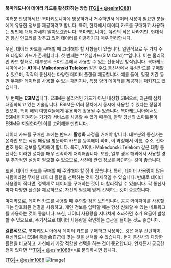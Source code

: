 **북마케도니아 데이터 카드를 활성화하는 방법 [[TG💪+ @esim1088](https://t.me/s/esim1088)]**

여러분 안녕하세요! 북마케도니아에 방문하거나 거주하면서 데이터 사용이 필요한 분들에게 유용한 정보를 제공하려고 합니다. 특히, 현지에서 데이터 카드를 구매하고 사용하는 방법에 대해 자세히 알아보겠습니다. 북마케도니아는 유럽의 작은 나라지만, 현대적인 통신 인프라를 갖추고 있어 데이터를 이용하기가 매우 편리합니다.

우선, 데이터 카드를 구매할 때 고려해야 할 사항들이 있습니다. 일반적으로 두 가지 주요 타입의 카드가 존재합니다. 첫 번째는 **유심카드(SIM Card)**입니다. 이는 물리적인 카드 형태로, 대부분의 스마트폰에서 사용할 수 있는 전통적인 방식입니다. 북마케도니아에서는 **A1**이나 **Makedonski Telekom** 같은 주요 통신사에서 유심카드를 구매할 수 있으며, 각각의 통신사는 다양한 데이터 플랜을 제공합니다. 예를 들어, 일정 기간 동안 무제한 데이터를 사용할 수 있는 패키지나, 특정 양의 데이터를 제공하는 패키지도 있습니다.

두 번째는 **ESIM**입니다. ESIM은 물리적인 카드가 아닌 내장형 SIM으로, 최근에 점차 대중화되고 있는 기술입니다. ESIM은 여러 장치에서 동시에 사용할 수 있다는 장점이 있으며, 특히 해외 여행객들에게 유용하게 활용될 수 있습니다. 북마케도니아에서도 ESIM을 지원하는 기기와 서비스를 사용할 수 있기 때문에, 만약 당신의 스마트폰이 ESIM을 지원한다면 이를 고려해볼 만합니다.

데이터 카드를 구매한 후에는 반드시 **활성화** 과정을 거쳐야 합니다. 대부분의 통신사는 온라인 또는 직접 매장을 방문하여 카드를 등록해야 하며, 이 과정에서 이름, 주소, 전화번호 등의 정보를 입력해야 합니다. 특히, A1이나 Makedonski Telekom 같은 대형 통신사는 이러한 절차를 매우 신속하게 처리해줍니다. 또한, 일부 경우 해외에서 사용할 경우 추가적인 설정이 필요할 수 있으므로, 사전에 관련 정보를 확인하는 것이 좋습니다.

또한, 데이터 카드를 구매할 때 주의해야 할 점이 있습니다. 특히, 데이터 사용량이 많은 사람이라면 무제한 데이터 플랜을 선택하는 것이 경제적일 수 있습니다. 반대로 데이터 사용량이 적다면, 정액제로 데이터를 구매하는 것이 더 합리적일 수 있습니다. 각 통신사마다 다양한 플랜을 제공하므로, 자신의 필요에 맞게 선택하는 것이 중요합니다.

마지막으로, 데이터 카드를 사용할 때 주의할 점은 보안입니다. 공공 와이파이를 사용할 때는 암호화된 연결을 사용하고, 개인 정보를 입력할 때는 항상 신뢰할 수 있는 네트워크를 사용하는 것이 좋습니다. 또한, 데이터 사용량을 지나치게 초과하면 추가 요금이 발생할 수 있으므로, 주기적으로 데이터 사용량을 확인하는 습관을 들이는 것도 좋습니다.

**결론적으로**, 북마케도니아에서 데이터 카드를 구매하고 사용하는 것은 매우 간단하며, 유심카드나 ESIM 중适合自己에 맞는 것을 선택할 수 있습니다. 현지 통신사의 다양한 플랜을 비교하고, 자신에게 가장 적합한 선택을 하는 것이 중요합니다. 언제든지 궁금한 점이 있다면 **[TG💪+ @esim1088](https://t.me/s/esim1088)**로 문의하시면 됩니다.

[[TG💪+ @esim1088](https://t.me/s/esim1088) ![Image](https://i.postimg.cc/Y0z9fWf4/image.png)]